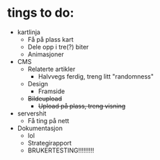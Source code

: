 # tings to do:
  * kartlinja
    * Få på plass kart
    * Dele opp i tre(?) biter
    * Animasjoner
  * CMS
    * Relaterte artikler
      * Halvvegs ferdig, treng litt "randomness"
    * Design
      * Framside
    * ~~Bildeupload~~
      * ~~Upload på plass, treng visning~~
  * servershit
    * Få ting på nett
  * Dokumentasjon
    * lol
	* Strategirapport
	* BRUKERTESTING!!!!!!!!!

